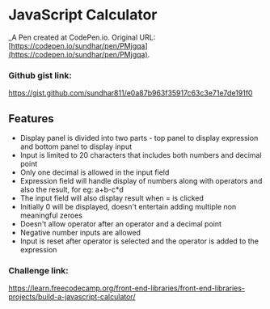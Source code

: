 # JavaScript Calculator
 _A Pen created at CodePen.io. Original URL: [https://codepen.io/sundhar/pen/PMjgqa](https://codepen.io/sundhar/pen/PMjgqa).

### Github gist link:
https://gist.github.com/sundhar811/e0a87b963f35917c63c3e71e7de191f0

## Features
* Display panel is divided into two parts - top panel to display expression and bottom panel to display input
* Input is limited to 20 characters that includes both numbers and decimal point
* Only one decimal is allowed in the input field
* Expression field will handle display of numbers along with operators and also the result, for eg: a+b-c*d
* The input field will also display result when = is clicked
* Initially 0 will be displayed, doesn't entertain adding multiple non meaningful zeroes
* Doesn't allow operator after an operator and a decimal point
* Negative number inputs are allowed
* Input is reset after operator is selected and the operator is added to the expression

### Challenge link:
https://learn.freecodecamp.org/front-end-libraries/front-end-libraries-projects/build-a-javascript-calculator/
